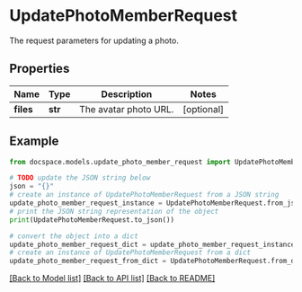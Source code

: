 # UpdatePhotoMemberRequest

The request parameters for updating a photo.

## Properties

Name | Type | Description | Notes
------------ | ------------- | ------------- | -------------
**files** | **str** | The avatar photo URL. | [optional] 

## Example

```python
from docspace.models.update_photo_member_request import UpdatePhotoMemberRequest

# TODO update the JSON string below
json = "{}"
# create an instance of UpdatePhotoMemberRequest from a JSON string
update_photo_member_request_instance = UpdatePhotoMemberRequest.from_json(json)
# print the JSON string representation of the object
print(UpdatePhotoMemberRequest.to_json())

# convert the object into a dict
update_photo_member_request_dict = update_photo_member_request_instance.to_dict()
# create an instance of UpdatePhotoMemberRequest from a dict
update_photo_member_request_from_dict = UpdatePhotoMemberRequest.from_dict(update_photo_member_request_dict)
```
[[Back to Model list]](../README.md#documentation-for-models) [[Back to API list]](../README.md#documentation-for-api-endpoints) [[Back to README]](../README.md)


